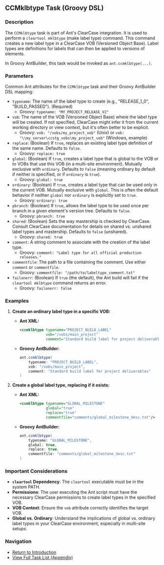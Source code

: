 ## CCMklbtype Task (Groovy DSL)

### Description

The `CCMklbtype` task is part of Ant's ClearCase integration. It is used to perform a `cleartool mklbtype` (make label type) command. This command creates a new label type in a ClearCase VOB (Versioned Object Base). Label types are definitions for labels that can then be applied to versions of elements.

In Groovy AntBuilder, this task would be invoked as `ant.ccmklbtype(...)`.

### Parameters

Common Ant attributes for the `CCMklbtype` task and their Groovy AntBuilder DSL mapping:

*   `typename`: The name of the label type to create (e.g., "RELEASE_1_0", "BUILD_PASSED"). (Required)
    *   Groovy: `typename: "MY_PROJECT_RELEASE_V2"`
*   `vob`: The name of the VOB (Versioned Object Base) where the label type will be created. If not specified, ClearCase might infer it from the current working directory or view context, but it's often better to be explicit.
    *   Groovy: `vob: "/vobs/my_project_vob"` (Unix) or `vob: "\\my_server\ccstg_vobs\my_project_vob"` (Windows, example)
*   `replace`: (Boolean) If `true`, replaces an existing label type definition of the same name. Defaults to `false`.
    *   Groovy: `replace: true`
*   `global`: (Boolean) If `true`, creates a label type that is global to the VOB or to VOBs that use this VOB (in a multi-site environment). Mutually exclusive with `ordinary`. Defaults to `false` (meaning ordinary by default if neither is specified, or if `ordinary` is `true`).
    *   Groovy: `global: true`
*   `ordinary`: (Boolean) If `true`, creates a label type that can be used only in the current VOB. Mutually exclusive with `global`. This is often the default behavior if neither `global` nor `ordinary` is explicitly set to `true`.
    *   Groovy: `ordinary: true`
*   `pbranch`: (Boolean) If `true`, allows the label type to be used once per branch in a given element's version tree. Defaults to `false`.
    *   Groovy: `pbranch: true`
*   `shared`: (Boolean) Sets the way mastership is checked by ClearCase. Consult ClearCase documentation for details on shared vs. unshared label types and mastership. Defaults to `false` (unshared).
    *   Groovy: `shared: true`
*   `comment`: A string comment to associate with the creation of the label type.
    *   Groovy: `comment: "Label type for all official production releases."`
*   `commentfile`: The path to a file containing the comment. Use either `comment` or `commentfile`.
    *   Groovy: `commentfile: "/path/to/labeltype_comment.txt"`
*   `failonerr`: (Boolean) If `true` (the default), the Ant build will fail if the `cleartool mklbtype` command returns an error.
    *   Groovy: `failonerr: false`

### Examples

1.  **Create an ordinary label type in a specific VOB:**

    *   **Ant XML:**
        ```xml
        <ccmklbtype typename="PROJECT_BUILD_LABEL"
                    vob="/vobs/main_project"
                    comment="Standard build label for project deliverables"/>
        ```
    *   **Groovy AntBuilder:**
        ```groovy
        ant.ccmklbtype(
            typename: "PROJECT_BUILD_LABEL",
            vob: "/vobs/main_project",
            comment: "Standard build label for project deliverables"
        )
        ```

2.  **Create a global label type, replacing if it exists:**

    *   **Ant XML:**
        ```xml
        <ccmklbtype typename="GLOBAL_MILESTONE"
                    global="true"
                    replace="true"
                    commentfile="comments/global_milestone_desc.txt"/>
        ```
    *   **Groovy AntBuilder:**
        ```groovy
        ant.ccmklbtype(
            typename: "GLOBAL_MILESTONE",
            global: true,
            replace: true,
            commentfile: "comments/global_milestone_desc.txt"
        )
        ```

### Important Considerations

*   **`cleartool` Dependency**: The `cleartool` executable must be in the system PATH.
*   **Permissions**: The user executing the Ant script must have the necessary ClearCase permissions to create label types in the specified VOB.
*   **VOB Context**: Ensure the `vob` attribute correctly identifies the target VOB.
*   **Global vs. Ordinary**: Understand the implications of global vs. ordinary label types in your ClearCase environment, especially in multi-site setups.

### Navigation

*   [Return to Introduction](00-Introduction_Groovy_Ant_Manual.md)
*   [View Full Task List (Appendix)](Appendix_A_Ant_XML_to_Groovy_Mapping.md)
